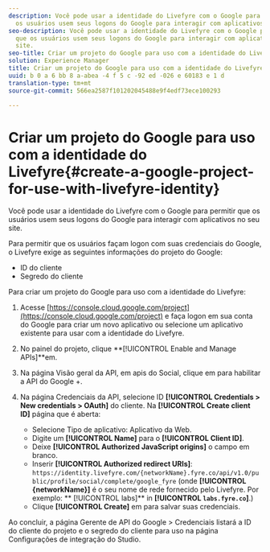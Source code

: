 ```yaml
---
description: Você pode usar a identidade do Livefyre com o Google para permitir que
  os usuários usem seus logons do Google para interagir com aplicativos no seu site.
seo-description: Você pode usar a identidade do Livefyre com o Google para permitir
  que os usuários usem seus logons do Google para interagir com aplicativos no seu
  site.
seo-title: Criar um projeto do Google para uso com a identidade do Livefyre
solution: Experience Manager
title: Criar um projeto do Google para uso com a identidade do Livefyre
uuid: b 0 a 6 bb 8 a-abea -4 f 5 c -92 ed -026 e 60183 e 1 d
translation-type: tm+mt
source-git-commit: 566ea2587f101202045488e9f4edf73ece100293

---
```



# Criar um projeto do Google para uso com a identidade do Livefyre{#create-a-google-project-for-use-with-livefyre-identity}

Você pode usar a identidade do Livefyre com o Google para permitir que os usuários usem seus logons do Google para interagir com aplicativos no seu site.

Para permitir que os usuários façam logon com suas credenciais do Google, o Livefyre exige as seguintes informações do projeto do Google:

* ID do cliente
* Segredo do cliente

Para criar um projeto do Google para uso com a identidade do Livefyre:

1. Acesse [https://console.cloud.google.com/project](https://console.cloud.google.com/project) e faça logon em sua conta do Google para criar um novo aplicativo ou selecione um aplicativo existente para usar com a identidade do Livefyre.
1. No painel do projeto, clique **[!UICONTROL Enable and Manage APIs]**em.
1. Na página Visão geral da API, em apis do Social, clique em para habilitar a API do Google +.
1. Na página Credenciais da API, selecione ID **[!UICONTROL Credentials > New credentials > OAuth]** do cliente. Na **[!UICONTROL Create client ID]** página que é aberta:

   * Selecione Tipo de aplicativo: Aplicativo da Web.
   * Digite um **[!UICONTROL Name]** para o **[!UICONTROL Client ID]**.
   * Deixe **[!UICONTROL Authorized JavaScript origins]** o campo em branco.
   * Inserir **[!UICONTROL Authorized redirect URIs]**: `https://identity.livefyre.com/{networkName}.fyre.co/api/v1.0/public/profile/social/complete/google_fyre` (onde **[!UICONTROL {networkName}]** é o seu nome de rede fornecido pelo Livefyre. Por exemplo: ** [!UICONTROL labs]** in **[!UICONTROL `labs.fyre.co`]**.)
   * Clique **[!UICONTROL Create]** em para salvar suas credenciais.

Ao concluir, a página Gerente de API do Google > Credenciais listará a ID do cliente do projeto e o segredo do cliente para uso na página Configurações de integração do Studio.
